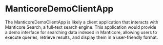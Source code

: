 # ManticoreDemoClientApp
The ManticoreDemoClientApp is likely a client application that interacts with Manticore Search, a full-text search engine. This application would provide a demo interface for searching data indexed in Manticore, allowing users to execute queries, retrieve results, and display them in a user-friendly format.
